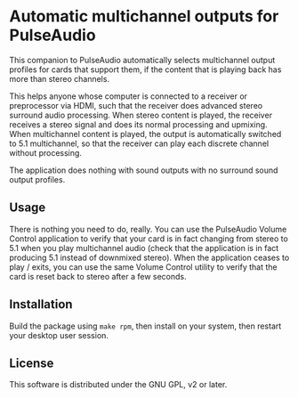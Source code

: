 # Automatic multichannel outputs for PulseAudio

This companion to PulseAudio automatically selects multichannel output profiles for cards
that support them, if the content that is playing back has more than stereo channels.

This helps anyone whose computer is connected to a receiver or preprocessor via HDMI,
such that the receiver does advanced stereo surround audio processing.  When stereo
content is played, the receiver receives a stereo signal and does its normal processing
and upmixing.  When multichannel content is played, the output is automatically switched
to 5.1 multichannel, so that the receiver can play each discrete channel without processing.

The application does nothing with sound outputs with no surround sound output profiles.

## Usage

There is nothing you need to do, really.  You can use the PulseAudio Volume Control
application to verify that your card is in fact changing from stereo to 5.1 when you
play multichannel audio (check that the application is in fact producing 5.1 instead
of downmixed stereo).  When the application ceases to play / exits, you can use the
same Volume Control utility to verify that the card is reset back to stereo after a
few seconds.

## Installation

Build the package using `make rpm`, then install on your system, then restart your
desktop user session.

## License

This software is distributed under the GNU GPL, v2 or later.
